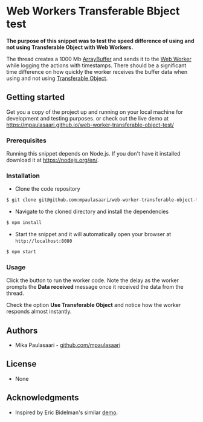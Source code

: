 # Web Workers Transferable Bbject test

**The purpose of this snippet was to test the speed difference of using and not
using Transferable Object with Web Workers.**

The thread creates a 1000 Mb [ArrayBuffer](https://developer.mozilla.org/en-US/docs/Web/JavaScript/Reference/Global_Objects/ArrayBuffer)
and sends it to the [Web Worker](https://developer.mozilla.org/en-US/docs/Web/API/Worker)
while logging the actions with timestamps. There should be a significant time
difference on how quickly the worker receives the buffer data when using and
not using [Transferable Object](https://developer.mozilla.org/en-US/docs/Web/API/Transferable).


## Getting started

Get you a copy of the project up and running on your local machine for
development and testing purposes. or check out the live demo at
https://mpaulasaari.github.io/web-worker-transferable-object-test/

### Prerequisites

Running this snippet depends on Node.js. If you don't have it installed download
it at https://nodejs.org/en/.

### Installation

- Clone the code repository

```bash
$ git clone git@github.com:mpaulasaari/web-worker-transferable-object-test.git
```

- Navigate to the cloned directory and install the dependencies

```bash
$ npm install
```

- Start the snippet and it will automatically open your browser at
`http://localhost:8080`

```bash
$ npm start
```

### Usage

Click the button to run the worker code. Note the delay as the worker
prompts the **Data received** message once it received the data from the thread.

Check the option **Use Transferable Object** and notice how the worker responds
almost instantly.


## Authors

- Mika Paulasaari - [github.com/mpaulasaari](https://github.com/mpaulasaari/)


## License

- None


## Acknowledgments

- Inspired by Eric Bidelman's similar [demo](http://html5-demos.appspot.com/static/workers/transferables/index.html).
